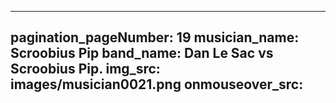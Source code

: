 ------
pagination_pageNumber: 19
musician_name: Scroobius Pip
band_name: Dan Le Sac vs Scroobius Pip.
img_src: images/musician0021.png
onmouseover_src: 
------